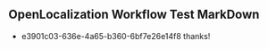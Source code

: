 ## OpenLocalization Workflow Test MarkDown
* e3901c03-636e-4a65-b360-6bf7e26e14f8 thanks!

<!--HONumber=Jul16_HO4-->


